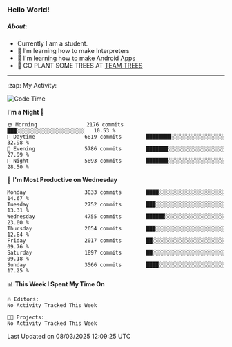 ### Hello World!

##### About:
- Currently I am a student.
- 🌱 I’m learning how to make Interpreters
- 🌱 I'm learning how to make Android Apps
- 🌱 GO PLANT SOME TREES AT [TEAM TREES](https://teamtrees.org/)

---
  <summary>:zap: My Activity:</summary>
  
<!--START_SECTION:waka-->
![Code Time](http://img.shields.io/badge/Code%20Time-1%2C661%20hrs%2033%20mins-blue)

**I'm a Night 🦉** 

```text
🌞 Morning                2176 commits        ███░░░░░░░░░░░░░░░░░░░░░░   10.53 % 
🌆 Daytime                6819 commits        ████████░░░░░░░░░░░░░░░░░   32.98 % 
🌃 Evening                5786 commits        ███████░░░░░░░░░░░░░░░░░░   27.99 % 
🌙 Night                  5893 commits        ███████░░░░░░░░░░░░░░░░░░   28.50 % 
```
📅 **I'm Most Productive on Wednesday** 

```text
Monday                   3033 commits        ████░░░░░░░░░░░░░░░░░░░░░   14.67 % 
Tuesday                  2752 commits        ███░░░░░░░░░░░░░░░░░░░░░░   13.31 % 
Wednesday                4755 commits        ██████░░░░░░░░░░░░░░░░░░░   23.00 % 
Thursday                 2654 commits        ███░░░░░░░░░░░░░░░░░░░░░░   12.84 % 
Friday                   2017 commits        ██░░░░░░░░░░░░░░░░░░░░░░░   09.76 % 
Saturday                 1897 commits        ██░░░░░░░░░░░░░░░░░░░░░░░   09.18 % 
Sunday                   3566 commits        ████░░░░░░░░░░░░░░░░░░░░░   17.25 % 
```


📊 **This Week I Spent My Time On** 

```text
🔥 Editors: 
No Activity Tracked This Week

🐱‍💻 Projects: 
No Activity Tracked This Week
```


 Last Updated on 08/03/2025 12:09:25 UTC
<!--END_SECTION:waka-->
